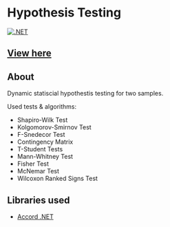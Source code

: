 # Hypothesis Testing

[![.NET](https://github.com/cieciurm/hypothesis-testing/actions/workflows/dotnet.yml/badge.svg)](https://github.com/cieciurm/hypothesis-testing/actions/workflows/dotnet.yml)

## [View here](https://hyptest-euw-appservice-website.azurewebsites.net)

## About

Dynamic statiscial hypothestis testing for two samples.

Used tests & algorithms:
* Shapiro-Wilk Test
* Kolgomorov-Smirnov Test
* F-Snedecor Test
* Contingency Matrix
* T-Student Tests
* Mann-Whitney Test
* Fisher Test
* McNemar Test
* Wilcoxon Ranked Signs Test

## Libraries used
* [Accord .NET](http://accord-framework.net/)
